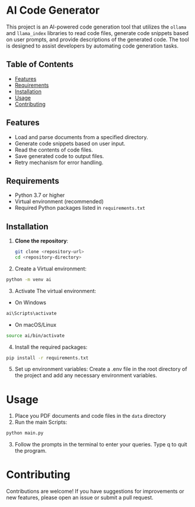 # AI Code Generator

This project is an AI-powered code generation tool that utilizes the `ollama` and `llama_index` libraries to read code files, generate code snippets based on user prompts, and provide descriptions of the generated code. The tool is designed to assist developers by automating code generation tasks.

## Table of Contents

- [Features](#features)
- [Requirements](#requirements)
- [Installation](#installation)
- [Usage](#usage)
- [Contributing](#contributing)


## Features

- Load and parse documents from a specified directory.
- Generate code snippets based on user input.
- Read the contents of code files.
- Save generated code to output files.
- Retry mechanism for error handling.

## Requirements

- Python 3.7 or higher
- Virtual environment (recommended)
- Required Python packages listed in `requirements.txt`

## Installation

1. **Clone the repository**:
   ```bash
   git clone <repository-url>
   cd <repository-directory>


2. Create a Virtual environment: 
```bash
python -m venv ai
```

3. Activate The virtual environment:
- On Windows
```bash
ai\Scripts\activate
```

- On macOS/Linux
```bash
source ai/bin/activate
```

4. Install the required packages:
```bash
pip install -r requirements.txt
```

5. Set up environment variables: Create a .env file in the root directory of the project and add any necessary environment variables.

# Usage

1. Place you PDF documents and code files in the `data` directory
2. Run the main Scripts:
```bash
python main.py
```

3. Follow the prompts in the terminal to enter your queries. Type q to quit the program.




# Contributing

Contributions are welcome! If you have suggestions for improvements or new features, please open an issue or submit a pull request.
